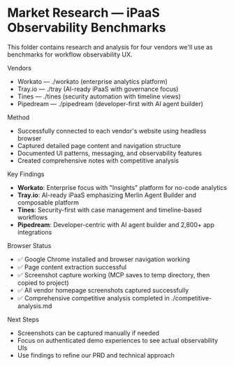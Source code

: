 # Market Research — iPaaS Observability Benchmarks

This folder contains research and analysis for four vendors we'll use as benchmarks for workflow observability UX.

Vendors
- Workato — ./workato (enterprise analytics platform)
- Tray.io — ./tray (AI-ready iPaaS with governance focus)
- Tines — ./tines (security automation with timeline views)
- Pipedream — ./pipedream (developer-first with AI agent builder)

Method
- Successfully connected to each vendor's website using headless browser
- Captured detailed page content and navigation structure
- Documented UI patterns, messaging, and observability features
- Created comprehensive notes with competitive analysis

Key Findings
- **Workato**: Enterprise focus with "Insights" platform for no-code analytics
- **Tray.io**: AI-ready iPaaS emphasizing Merlin Agent Builder and composable platform
- **Tines**: Security-first with case management and timeline-based workflows
- **Pipedream**: Developer-centric with AI agent builder and 2,800+ app integrations

Browser Status
- ✅ Google Chrome installed and browser navigation working
- ✅ Page content extraction successful
- ✅ Screenshot capture working (MCP saves to temp directory, then copied to project)
- ✅ All vendor homepage screenshots captured successfully
- ✅ Comprehensive competitive analysis completed in ./competitive-analysis.md

Next Steps
- Screenshots can be captured manually if needed
- Focus on authenticated demo experiences to see actual observability UIs
- Use findings to refine our PRD and technical approach
